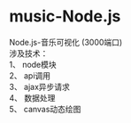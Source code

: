 # music-Node.js
Node.js-音乐可视化  (3000端口)<br>
涉及技术：<br>
1、 node模块 <br>
2、 api调用 <br>
3、 ajax异步请求 <br>
4、 数据处理 <br>
5、 canvas动态绘图 <br>
